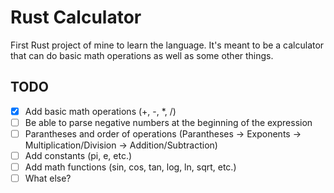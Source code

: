 # Rust Calculator
First Rust project of mine to learn the language. It's meant to be a calculator that can do basic math operations as well as some other things.

## TODO
- [x] Add basic math operations (+, -, *, /)
- [ ] Be able to parse negative numbers at the beginning of the expression
- [ ] Parantheses and order of operations (Parantheses -> Exponents -> Multiplication/Division -> Addition/Subtraction)
- [ ] Add constants (pi, e, etc.)
- [ ] Add math functions (sin, cos, tan, log, ln, sqrt, etc.)
- [ ] What else?